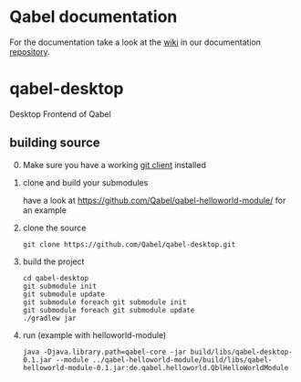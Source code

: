 # Qabel documentation
For the documentation take a look at the [wiki](https://github.com/Qabel/qabel-doc/wiki/Table-of-contents) in our documentation [repository](https://github.com/Qabel/qabel-doc).

qabel-desktop
=============

Desktop Frontend of Qabel

## building source

0. Make sure you have a working [git client](http://git-scm.com/) installed

0. clone and build your submodules

   have a look at https://github.com/Qabel/qabel-helloworld-module/ for an example
  
0. clone the source

   ```
   git clone https://github.com/Qabel/qabel-desktop.git
   ```
0. build the project

   ```
   cd qabel-desktop
   git submodule init
   git submodule update
   git submodule foreach git submodule init
   git submodule foreach git submodule update
   ./gradlew jar
   ```
0. run (example with helloworld-module)

   ```
   java -Djava.library.path=qabel-core -jar build/libs/qabel-desktop-0.1.jar --module ../qabel-helloworld-module/build/libs/qabel-helloworld-module-0.1.jar:de.qabel.helloworld.QblHelloWorldModule
   ```
